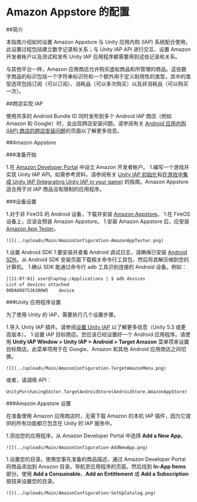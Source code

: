 # Amazon Appstore 的配置

##简介

本指南介绍如何设置 Amazon Appstore 与 Unity 应用内购 (IAP) 系统配合使用。此设置过程包括建立数字记录和关系；与 Unity IAP API 进行交互、设置 Amazon 开发者帐户以及测试和发布 Unity IAP 应用程序都需要用到这些记录和关系。

与其他平台一样，Amazon 应用商店允许购买虚拟商品和所管理的商品。这些数字商品的标识包括一个字符串标识符和一个额外用于定义耐用性的类型，其中的类型选项包括订阅（可以订阅）、消耗品（可以多次购买）以及非消耗品（可以购买一次）。

##跨店实现 IAP

使用共享的 Android Bundle ID 同时发布到多个 Android IAP 商店（例如 Amazon 和 Google）时，会出现跨店安装问题。请参阅有关 [Android 应用内购 (IAP) 商店的跨店安装问题](UnityIAPCrossStoreInstallationIssues.html)的页面以了解更多信息。

##Amazon Appstore

###准备开始

1.在 [Amazon Developer Portal](https://developer.amazon.com/) 中设立 Amazon 开发者帐户。
1.编写一个游戏并实现 Unity IAP API。如需参考资料，请参阅有关 [Unity IAP 初始化](UnityIAPInitialization.html)和[在游戏中集成 Unity IAP (Integrating Unity IAP in your game)](https://unity3d.com/learn/tutorials/topics/analytics/integrating-unity-iap-your-game) 的指南。Amazon Appstore 适合用于对 IAP 商品没有限制的应用程序。

###设备设置

1.对于非 FireOS 的 Android 设备，下载并安装 [Amazon Appstore](https://www.amazon.com/appstore_android_app)。
1.在 FireOS 设备上，应该会预装 Amazon Appstore。
1.安装 Amazon Appstore 后，应安装 [Amazon App Tester](http://www.amazon.com/Amazon-App-Tester/dp/B00BN3YZM2/)。

    ![](../uploads/Main/AmazonConfiguration-AmazonAppTester.png) 
1.设置 Android SDK
    1.要安装并查看 Android 调试日志，请确保已安装 [Android SDK](https://developer.android.com/studio/install.html)。从 Android SDK 安装页面下载相关命令行工具包，然后将其解压缩到您的计算机。
    1.确认 SDK 能通过命令行 adb 工具识别连接的 Android 设备。例如：
    
````
|[11:07:01] user@laptop:/Applications | $ adb devices
List of devices attached
00DA0807526300W5	device
````

###Unity 应用程序设置

为了使用 Unity 的 IAP，需要执行几个设置步骤。

1.导入 Unity IAP 插件。请参阅[设置 Unity IAP](UnityIAPSettingUp.html) 以了解更多信息（Unity 5.3 或更高版本）。
1.设置 IAP 目标商店。您应该已经设置好一个 Android 应用程序。请使用 __Unity IAP Window > Unity IAP > Android > Target Amazon__ 菜单项来设置目标商店。此菜单项用于在 Google、Amazon 和其他 Android 应用商店之间切换。

    ![](../uploads/Main/AmazonConfiguration-TargetAmazonMenu.png) 

或者，请调用 API：

````
UnityPurchasingEditor.TargetAndroidStore(AndroidStore.AmazonAppStore)
````

###Amazon Appstore 设置

在准备使用 Amazon 应用商店时，无需下载 Amazon 的本机 IAP 插件，因为它提供的所有功能都已包含在 Unity 的 IAP 服务中。

1.添加您的应用程序。从 Amazon Developer Portal 中选择 __Add a New App__。

    ![](../uploads/Main/AmazonConfiguration-AddNewApp.png) 

1.设置您的目录。使用您事先准备的商品描述，通过 Amazon Developer Portal 将商品添加到 Amazon 目录。导航至应用程序的页面，然后找到 __In-App Items__ 部分。使用 __Add a Consumable__、__Add an Entitlement__ 或 __Add a Subscription__ 按钮来设置您的目录。

    ![](../uploads/Main/AmazonConfiguration-SetUpCatalog.png) 



